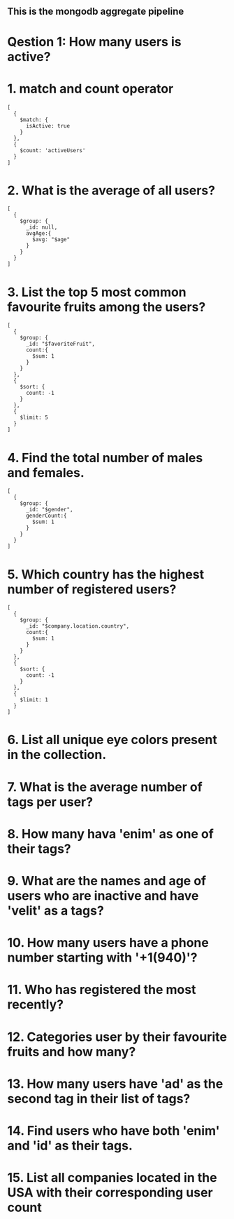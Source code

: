 ## This is the mongodb aggregate pipeline

# Qestion 1: How many users is active?
# 1. match and count operator


```
[
  {
    $match: {
      isActive: true
    }
  },
  {
    $count: 'activeUsers'
  }
]
```
# 2. What is the average of all users?

```
[
  {
    $group: {
      _id: null,
      avgAge:{
        $avg: "$age"
      }
    }
  }
]
```


# 3. List the top 5 most common favourite fruits among the users?
```
[
  {
    $group: {
      _id: "$favoriteFruit",
      count:{
        $sum: 1
      }
    }
  },
  {
    $sort: {
      count: -1
    }
  },
  {
    $limit: 5
  }
]
```
# 4. Find the total number of males and females.
```
[
  {
    $group: {
      _id: "$gender",
      genderCount:{
      	$sum: 1
      }
    }
  }
]
```
# 5. Which country has the highest number of registered users?
```
[
  {
    $group: {
      _id: "$company.location.country",
      count:{
        $sum: 1
      }
    }
  },
  {
    $sort: {
      count: -1
    }
  },
  {
    $limit: 1
  }
]
```
# 6. List all unique eye colors present in the collection.

# 7. What is the average number of tags per user?

# 8. How many hava 'enim' as one of their tags?

# 9. What are the names and age of users who are inactive and have 'velit' as a tags?

# 10. How many users have a phone number starting with '+1(940)'?

# 11. Who has registered the most recently?

# 12. Categories user by their favourite fruits and how many?

# 13. How many users have 'ad' as the second tag in their list of tags?

# 14. Find users who have both 'enim' and 'id' as their tags.

# 15. List all companies located in the USA with their corresponding user count